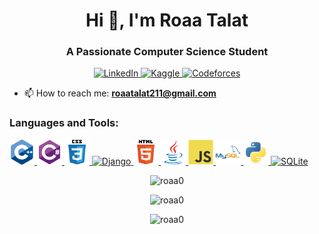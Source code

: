 <h1 align="center">Hi 👋, I'm Roaa Talat</h1>
<h3 align="center">A Passionate Computer Science Student</h3>

<p align="center">
  <a href="https://linkedin.com/in/roaa-talat" target="_blank">
    <img src="https://img.shields.io/badge/-LinkedIn-%230077B5?style=for-the-badge&logo=linkedin&logoColor=white" alt="LinkedIn">
  </a>
  <a href="https://kaggle.com/roaa-talat" target="_blank">
    <img src="https://img.shields.io/badge/-Kaggle-%230A5C63?style=for-the-badge&logo=kaggle&logoColor=white" alt="Kaggle">
  </a>
  <a href="https://codeforces.com/profile/roaatalat11" target="_blank">
    <img src="https://img.shields.io/badge/-Codeforces-%230A0A0A?style=for-the-badge&logo=codeforces&logoColor=white" alt="Codeforces">
  </a>
</p>

- 📫 How to reach me: **roaatalat211@gmail.com**

<h3 align="left">Languages and Tools:</h3>
<p align="left"> 
  <a href="https://www.w3schools.com/cpp/" target="_blank" rel="noreferrer">
    <img src="https://raw.githubusercontent.com/devicons/devicon/master/icons/cplusplus/cplusplus-original.svg" alt="C++" width="40" height="40"/>
  </a> 
  <a href="https://www.w3schools.com/cs/" target="_blank" rel="noreferrer">
    <img src="https://raw.githubusercontent.com/devicons/devicon/master/icons/csharp/csharp-original.svg" alt="C#" width="40" height="40"/>
  </a> 
  <a href="https://www.w3schools.com/css/" target="_blank" rel="noreferrer">
    <img src="https://raw.githubusercontent.com/devicons/devicon/master/icons/css3/css3-original-wordmark.svg" alt="CSS3" width="40" height="40"/>
  </a> 
  <a href="https://www.djangoproject.com/" target="_blank" rel="noreferrer">
    <img src="https://cdn.worldvectorlogo.com/logos/django.svg" alt="Django" width="40" height="40"/>
  </a> 
  <a href="https://www.w3.org/html/" target="_blank" rel="noreferrer">
    <img src="https://raw.githubusercontent.com/devicons/devicon/master/icons/html5/html5-original-wordmark.svg" alt="HTML5" width="40" height="40"/>
  </a> 
  <a href="https://www.java.com" target="_blank" rel="noreferrer">
    <img src="https://raw.githubusercontent.com/devicons/devicon/master/icons/java/java-original.svg" alt="Java" width="40" height="40"/>
  </a> 
  <a href="https://developer.mozilla.org/en-US/docs/Web/JavaScript" target="_blank" rel="noreferrer">
    <img src="https://raw.githubusercontent.com/devicons/devicon/master/icons/javascript/javascript-original.svg" alt="JavaScript" width="40" height="40"/>
  </a> 
  <a href="https://www.mysql.com/" target="_blank" rel="noreferrer">
    <img src="https://raw.githubusercontent.com/devicons/devicon/master/icons/mysql/mysql-original-wordmark.svg" alt="MySQL" width="40" height="40"/>
  </a> 
  <a href="https://www.python.org" target="_blank" rel="noreferrer">
    <img src="https://raw.githubusercontent.com/devicons/devicon/master/icons/python/python-original.svg" alt="Python" width="40" height="40"/>
  </a> 
  <a href="https://www.sqlite.org/" target="_blank" rel="noreferrer">
    <img src="https://www.vectorlogo.zone/logos/sqlite/sqlite-icon.svg" alt="SQLite" width="40" height="40"/>
  </a> 
</p>

<p align="center">
  <img src="https://github-readme-stats.vercel.app/api/top-langs?username=roaa0&show_icons=true&locale=en&layout=compact" alt="roaa0" />
</p>

<p align="center">
  <img src="https://github-readme-stats.vercel.app/api?username=roaa0&show_icons=true&locale=en" alt="roaa0" />
</p>

<p align="center">
  <img src="https://github-readme-streak-stats.herokuapp.com/?user=roaa0&" alt="roaa0" />
</p>
